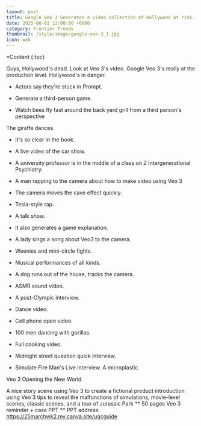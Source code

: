 ```yaml
---
layout: post
title: Google Veo 3 Generates a video collection of Hollywood at risk...
date: 2025-06-01 12:00:00 +0800
category: Frontier Trends
thumbnail: /style/image/google-veo-3_1.jpg
icon: web
---
```

*Content {:toc}

Guys, Hollywood's dead. Look at Veo 3's video. Google Veo 3's really at the production level. Hollywood's in danger.

- Actors say they're stuck in Prompt.

- Generate a third-person game.

- Watch bees fly fast around the back yard grill from a third person's perspective

The giraffe dances.

- It's so clear in the book.

- A live video of the car show.

- A university professor is in the middle of a class on Z Intergenerational Psychiatry.

- A man rapping to the camera about how to make video using Veo 3

- The camera moves the cave effect quickly.

- Tesla-style rap.

- A talk show.

- It also generates a game explanation.

- A lady sings a song about Veo3 to the camera.

- Weenies and mini-circle fights.

- Musical performances of all kinds.

- A dog runs out of the house, tracks the camera.

- ASMR sound video.

- A post-Olympic interview.

- Dance video.

- Cell phone open video.

- 100 men dancing with gorillas.

- Full cooking video.

- Midnight street question quick interview.

- Simulate Fire Man's Live interview. A microplastic.

Veo 3 Opening the New World

A nice story scene using Veo 3 to create a fictional product introduction using Veo 3 tips to reveal the malfunctions of simulations, movie-level scenes, classic scenes, and a tour of Jurassic Park ** 50 pages Veo 3 reminder + case PPT ** PPT address: https://25marchwk2.my.canva.site/ugcguide